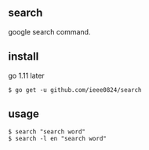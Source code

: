 ## search
google search command.

## install

go 1.11 later

```
$ go get -u github.com/ieee0824/search
```

## usage

```
$ search "search word"
$ search -l en "search word"
```
